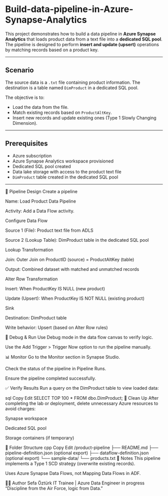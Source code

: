 # Build-data-pipeline-in-Azure-Synapse-Analytics

This project demonstrates how to build a data pipeline in **Azure Synapse Analytics** that loads product data from a text file into a **dedicated SQL pool**. The pipeline is designed to perform **insert and update (upsert)** operations by matching records based on a product key.

---

## Scenario

The source data is a `.txt` file containing product information. The destination is a table named `DimProduct` in a dedicated SQL pool.

The objective is to:
- Load the data from the file.
- Match existing records based on `ProductAltKey`.
- Insert new records and update existing ones (Type 1 Slowly Changing Dimension).

---

## Prerequisites

- Azure subscription
- Azure Synapse Analytics workspace provisioned
- Dedicated SQL pool created
- Data lake storage with access to the product text file
- `DimProduct` table created in the dedicated SQL pool

---

🔄 Pipeline Design
Create a pipeline

Name: Load Product Data Pipeline

Activity: Add a Data Flow activity.

Configure Data Flow

Source 1 (File): Product text file from ADLS

Source 2 (Lookup Table): DimProduct table in the dedicated SQL pool

Lookup Transformation

Join: Outer Join on ProductID (source) = ProductAltKey (table)

Output: Combined dataset with matched and unmatched records

Alter Row Transformation

Insert: When ProductKey IS NULL (new product)

Update (Upsert): When ProductKey IS NOT NULL (existing product)

Sink

Destination: DimProduct table

Write behavior: Upsert (based on Alter Row rules)

🧪 Debug & Run
Use Debug mode in the data flow canvas to verify logic.

Use the Add Trigger > Trigger Now option to run the pipeline manually.

📊 Monitor
Go to the Monitor section in Synapse Studio.

Check the status of the pipeline in Pipeline Runs.

Ensure the pipeline completed successfully.

✅ Verify Results
Run a query on the DimProduct table to view loaded data:

sql
Copy
Edit
SELECT TOP 100 * FROM dbo.DimProduct;
🧹 Clean Up
After completing the lab or deployment, delete unnecessary Azure resources to avoid charges:

Synapse workspace

Dedicated SQL pool

Storage containers (if temporary)

📁 Folder Structure
cpp
Copy
Edit
/product-pipeline
├── README.md
├── pipeline-definition.json (optional export)
├── dataflow-definition.json (optional export)
└── sample-data/
    └── products.txt
📎 Notes
This pipeline implements a Type 1 SCD strategy (overwrite existing records).

Uses Azure Synapse Data Flows, not Mapping Data Flows in ADF.

🧑‍💻 Author
Sefa Öztürk
IT Trainee | Azure Data Engineer in progress
“Discipline from the Air Force, logic from Data.”
